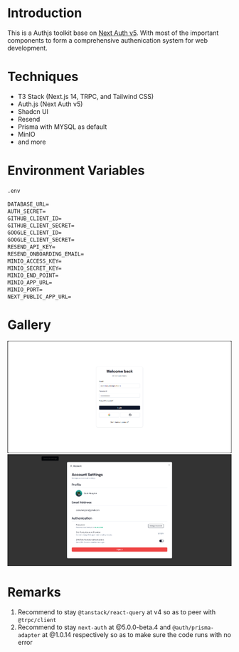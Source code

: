 # Introduction

This is a Authjs toolkit base on [Next Auth v5](https://authjs.dev/). With most of the important components to form a comprehensive authenication system for web development.

# Techniques

- T3 Stack (Next.js 14, TRPC, and Tailwind CSS)
- Auth.js (Next Auth v5)
- Shadcn UI
- Resend
- Prisma with MYSQL as default
- MinIO
- and more

# Environment Variables

`.env`

```
DATABASE_URL=
AUTH_SECRET=
GITHUB_CLIENT_ID=
GITHUB_CLIENT_SECRET=
GOOGLE_CLIENT_ID=
GOOGLE_CLIENT_SECRET=
RESEND_API_KEY=
RESEND_ONBOARDING_EMAIL=
MINIO_ACCESS_KEY=
MINIO_SECRET_KEY=
MINIO_END_POINT=
MINIO_APP_URL=
MINIO_PORT=
NEXT_PUBLIC_APP_URL=
```

# Gallery

![](login.png)
![](account.png)

# Remarks

1. Recommend to stay `@tanstack/react-query` at v4 so as to peer with `@trpc/client`
2. Recommend to stay `next-auth` at @5.0.0-beta.4 and `@auth/prisma-adapter` at @1.0.14 respectively so as to make sure the code runs with no error
